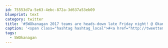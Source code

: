 ```yaml
---
id: 75553d7a-5e63-4ebc-872a-3d637a53eb09
blueprint: text
category: twitter
title: '#SWOkanagan 2017 teams are heads-down late Friday night! @ Okanagan co+Lab - Kelowna Coworking… instagram.com/p/BRggaDWhseO/'
caption: '<span class="hashtag hashtag_local">#<a href="http://tweettemp.darylchymko.ca/?tag=swokanagan">SWOkanagan</a> 2017 teams are heads-down late Friday night! @ Okanagan co+Lab - Kelowna Coworking… <a href="https://www.instagram.com/p/BRggaDWhseO/" title="https://www.instagram.com/p/BRggaDWhseO/" class="link link_untco">instagram.com/p/BRggaDWhseO/</a>'
tags:
  - SWOkanagan
---
```

